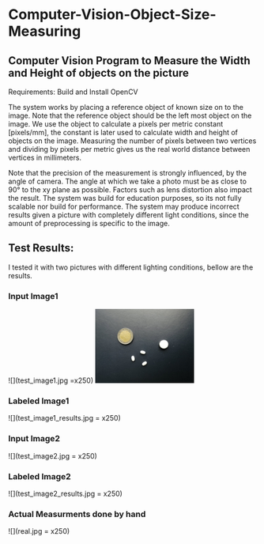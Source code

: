 # Computer-Vision-Object-Size-Measuring

## Computer Vision Program to Measure the Width and Height of objects on the picture

Requirements: Build and Install OpenCV

The system works by placing a reference object of known size on to the image.
Note that the reference object should be the left most object on the image.
We use the object to calculate a pixels per metric constant [pixels/mm],
the constant is later used to calculate width and height of objects on the image.
Measuring the number of pixels between two vertices and dividing by
pixels per metric gives us the real world distance between vertices in millimeters.

Note that the precision of the measurement is strongly influenced, by the angle of
camera. The angle at which we take a photo must be as close to 90&deg; to the xy plane
as possible. Factors such as lens distortion also impact the result. The system was build for education purposes, 
so its not fully scalable nor build for performance. The system may produce incorrect results given a picture 
with completely different light conditions, since the amount of preprocessing is specific to the image.
 
## Test Results:
I tested it with two pictures with different lighting conditions, bellow are the results.

### Input Image1
![](test_image1.jpg =x250)
<img src="test_image1.jpg" width="200">

### Labeled Image1
![](test_image1_results.jpg = x250)

### Input Image2
![](test_image2.jpg = x250) 

### Labeled Image2
![](test_image2_results.jpg = x250)
 
### Actual Measurments done by hand
![](real.jpg = x250)
  
    
